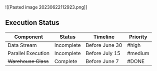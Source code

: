 ![[Pasted image 20230622112923.png]]
## Execution Status
| Component          | Status     | Timeline       | Priority |
| ------------------ | ---------- | -------------- | -------- |
| Data Stream        | Incomplete | Before June 30 | #high    |
| Parallel Execution | Incomplete | Before July 15 | #medium  |
| ~~Warehouse Class~~    | Complete   | Before June 7  | #DONE    |

